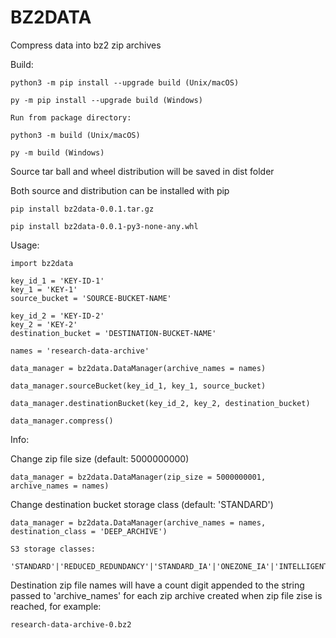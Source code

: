 
# BZ2DATA

Compress data into bz2 zip archives


Build:

	python3 -m pip install --upgrade build (Unix/macOS)
	
    py -m pip install --upgrade build (Windows)

    Run from package directory:
    
    python3 -m build (Unix/macOS)
	
    py -m build (Windows)

Source tar ball and wheel distribution will be saved in dist folder

Both source and distribution can be installed with pip

	pip install bz2data-0.0.1.tar.gz	

	pip install bz2data-0.0.1-py3-none-any.whl


Usage:

    import bz2data

    key_id_1 = 'KEY-ID-1'
    key_1 = 'KEY-1'
    source_bucket = 'SOURCE-BUCKET-NAME'

    key_id_2 = 'KEY-ID-2'
    key_2 = 'KEY-2'
    destination_bucket = 'DESTINATION-BUCKET-NAME'
    
    names = 'research-data-archive'

    data_manager = bz2data.DataManager(archive_names = names)
    
    data_manager.sourceBucket(key_id_1, key_1, source_bucket)

    data_manager.destinationBucket(key_id_2, key_2, destination_bucket)

    data_manager.compress()


Info:

Change zip file size (default: 5000000000)

    data_manager = bz2data.DataManager(zip_size = 5000000001, archive_names = names)

Change destination bucket storage class (default: 'STANDARD')

    data_manager = bz2data.DataManager(archive_names = names, destination_class = 'DEEP_ARCHIVE')

    S3 storage classes:

    'STANDARD'|'REDUCED_REDUNDANCY'|'STANDARD_IA'|'ONEZONE_IA'|'INTELLIGENT_TIERING'|'GLACIER'|'DEEP_ARCHIVE'|'OUTPOSTS'|'GLACIER_IR'|'SNOW'|'EXPRESS_ONEZONE'
 
Destination zip file names will have a count digit appended to the 
string passed to 'archive_names' for each zip archive created when 
zip file zise is reached, for example:

    research-data-archive-0.bz2

